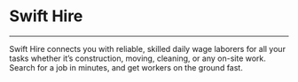 # Swift Hire
<hr />

Swift Hire connects you with reliable, skilled daily wage laborers for all your tasks whether it’s construction, moving, cleaning, or
any on-site work. Search for a job in minutes, and get workers on the ground fast.